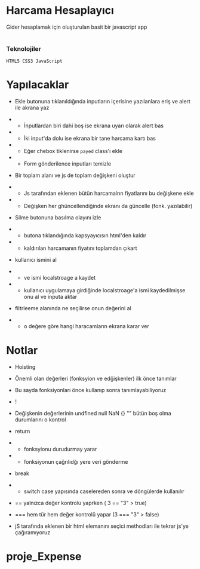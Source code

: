 <h1>Harcama Hesaplayıcı</h1>
Gider hesaplamak için oluşturulan basit bir javascript app

<br>
<br>



<h3>Teknolojiler</h3>

````
HTML5 CSS3 JavaScript
````


# Yapılacaklar

- Ekle butonuna tıklanıldığında inputların içerisine yazılanlara eriş ve alert ile akrana yaz
- - İnputlardan biri dahi boş ise ekrana uyarı olarak alert bas
- - İki input'da dolu ise ekrana bir tane harcama kartı bas
- - Eğer chebox tiklenirse `payed` class'ı ekle
- - Form gönderilence inputları temizle

- Bir toplam alanı ve js de toplam değişkeni oluştur
- - Js tarafından eklenen bütün harcamalrın fiyatlarını bu değişkene ekle
- - Değişken her ghüncellendiğinde ekranı da güncelle (fonk. yazılabilir)

- Silme butonuna basılma olayını izle
- - butona tıklandığında kapsyayıcısın html'den kaldır
- - kaldırılan harcamanın fiyatını toplamdan çıkart

- kullanıcı ismini al
- - ve ismi localstroage a kaydet
- - kullanıcı uygulamaya girdiğinde localstroage'a ismi kaydedilmişse onu al ve inputa aktar

- filtrleeme alanında ne seçilirse onun değerini al
- - o değere göre hangi haracamların ekrana karar ver

# Notlar

- Hoisting
- Önemli olan değerleri (fonksyion ve edğişkenler) ilk önce tanımlar
- Bu sayda fonksiyonları önce kullanıp sonra tanımlayabiliyoruz

- !
- Değişkenin değerlerinin undfined null NaN {} "" bütün boş olma durumlarını o kontrol

- return
- - fonksyionu durudurmay yarar
- - fonksiyonun çağrılıdğı yere veri gönderme

- break
- - switch case yapısında caselereden sonra ve döngülerde kullanılır

- == yalnızca değer kontrolu yaprken ( 3 == "3" > true)
- === hem tür hem değer kontrolü yapar (3 === "3" > false)

- jS tarafında eklenen bir html elemanını seçici methodları ile tekrar js'ye çağıramıyoruz


# proje_Expense
